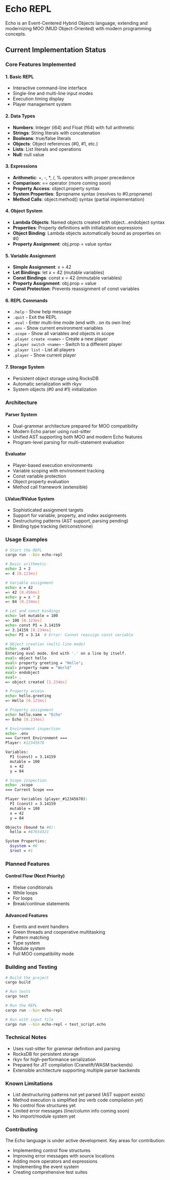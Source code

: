 # Echo REPL

Echo is an Event-Centered Hybrid Objects language, extending and modernizing MOO (MUD Object-Oriented) with modern programming concepts.

## Current Implementation Status

### Core Features Implemented

#### 1. Basic REPL
- Interactive command-line interface
- Single-line and multi-line input modes
- Execution timing display
- Player management system

#### 2. Data Types
- **Numbers**: Integer (i64) and Float (f64) with full arithmetic
- **Strings**: String literals with concatenation
- **Booleans**: true/false literals
- **Objects**: Object references (#0, #1, etc.)
- **Lists**: List literals and operations
- **Null**: null value

#### 3. Expressions
- **Arithmetic**: +, -, *, /, % operators with proper precedence
- **Comparison**: == operator (more coming soon)
- **Property Access**: object.property syntax
- **System Properties**: $propname syntax (resolves to #0.propname)
- **Method Calls**: object:method() syntax (partial implementation)

#### 4. Object System
- **Lambda Objects**: Named objects created with object...endobject syntax
- **Properties**: Property definitions with initialization expressions
- **Object Binding**: Lambda objects automatically bound as properties on #0
- **Property Assignment**: obj.prop = value syntax

#### 5. Variable Assignment
- **Simple Assignment**: x = 42
- **Let Bindings**: let x = 42 (mutable variables)
- **Const Bindings**: const x = 42 (immutable variables)
- **Property Assignment**: obj.prop = value
- **Const Protection**: Prevents reassignment of const variables

#### 6. REPL Commands
- `.help` - Show help message
- `.quit` - Exit the REPL
- `.eval` - Enter multi-line mode (end with . on its own line)
- `.env` - Show current environment variables
- `.scope` - Show all variables and objects in scope
- `.player create <name>` - Create a new player
- `.player switch <name>` - Switch to a different player
- `.player list` - List all players
- `.player` - Show current player

#### 7. Storage System
- Persistent object storage using RocksDB
- Automatic serialization with rkyv
- System objects (#0 and #1) initialization

### Architecture

#### Parser System
- Dual-grammar architecture prepared for MOO compatibility
- Modern Echo parser using rust-sitter
- Unified AST supporting both MOO and modern Echo features
- Program-level parsing for multi-statement evaluation

#### Evaluator
- Player-based execution environments
- Variable scoping with environment tracking
- Const variable protection
- Object property evaluation
- Method call framework (extensible)

#### LValue/RValue System
- Sophisticated assignment targets
- Support for variable, property, and index assignments
- Destructuring patterns (AST support, parsing pending)
- Binding type tracking (let/const/none)

### Usage Examples

```bash
# Start the REPL
cargo run --bin echo-repl

# Basic arithmetic
echo> 2 + 2
=> 4 [0.123ms]

# Variable assignment
echo> x = 42
=> 42 [0.456ms]
echo> y = x * 2
=> 84 [0.234ms]

# Let and const bindings
echo> let mutable = 100
=> 100 [0.123ms]
echo> const PI = 3.14159
=> 3.14159 [0.234ms]
echo> PI = 3.14  # Error: Cannot reassign const variable

# Object creation (multi-line mode)
echo> .eval
Entering eval mode. End with '.' on a line by itself.
eval> object hello
eval> property greeting = "Hello";
eval> property name = "World"
eval> endobject
eval> .
=> object created [1.234ms]

# Property access
echo> hello.greeting
=> Hello [0.123ms]

# Property assignment
echo> hello.name = "Echo"
=> Echo [0.234ms]

# Environment inspection
echo> .env
=== Current Environment ===
Player: #12345678

Variables:
  PI (const) = 3.14159
  mutable = 100
  x = 42
  y = 84

# Scope inspection
echo> .scope
=== Current Scope ===

Player Variables (player_#12345678):
  PI (const) = 3.14159
  mutable = 100
  x = 42
  y = 84

Objects (bound to #0):
  hello = #87654321

System Properties:
  $system = #0
  $root = #1
```

### Planned Features

#### Control Flow (Next Priority)
- If/else conditionals
- While loops
- For loops
- Break/continue statements

#### Advanced Features
- Events and event handlers
- Green threads and cooperative multitasking
- Pattern matching
- Type system
- Module system
- Full MOO compatibility mode

### Building and Testing

```bash
# Build the project
cargo build

# Run tests
cargo test

# Run the REPL
cargo run --bin echo-repl

# Run with input file
cargo run --bin echo-repl < test_script.echo
```

### Technical Notes

- Uses rust-sitter for grammar definition and parsing
- RocksDB for persistent storage
- rkyv for high-performance serialization
- Prepared for JIT compilation (Cranelift/WASM backends)
- Extensible architecture supporting multiple parser backends

### Known Limitations

- List destructuring patterns not yet parsed (AST support exists)
- Method execution is simplified (no verb code compilation yet)
- No control flow structures yet
- Limited error messages (line/column info coming soon)
- No import/module system yet

### Contributing

The Echo language is under active development. Key areas for contribution:
- Implementing control flow structures
- Improving error messages with source locations
- Adding more operators and expressions
- Implementing the event system
- Creating comprehensive test suites